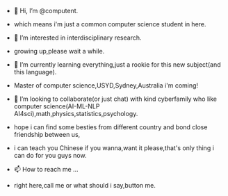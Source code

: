- 👋 Hi, I’m @computent.
- which means i'm just a common computer science student in here.

- 👀 I’m interested in interdisciplinary research.
- growing up,please wait a while.
  
- 🌱 I’m currently learning everything,just a rookie for this new subject(and this language).
- Master of computer science,USYD,Sydney,Australia i'm coming!
  
- 💞️ I’m looking to collaborate(or just chat) with kind cyberfamily who like computer science(AI-ML-NLP AI4sci),math,physics,statistics,psychology.
- hope i can find some besties from different country and bond close friendship between us,
- i can teach you Chinese if you wanna,want it please,that's only thing i can do for you guys now.
  
- 📫 How to reach me ...
- right here,call me or what should i say,button me.
  
<!---
computent/computent is a ✨ special ✨ repository because its `README.md` (this file) appears on your GitHub profile.
You can click the Preview link to take a look at your changes.
--->
